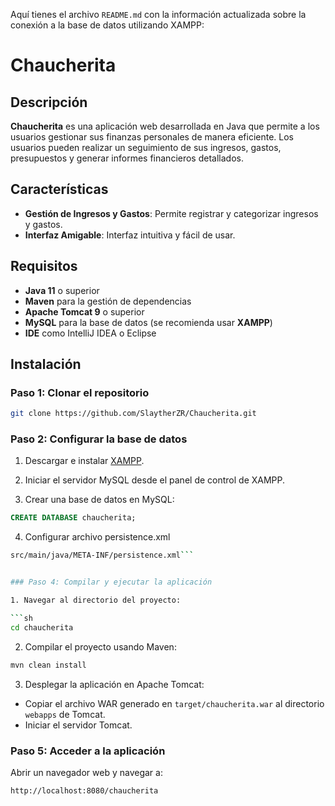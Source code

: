 Aquí tienes el archivo `README.md` con la información actualizada sobre la conexión a la base de datos utilizando XAMPP:

# Chaucherita

## Descripción

**Chaucherita** es una aplicación web desarrollada en Java que permite a los usuarios gestionar sus finanzas personales de manera eficiente. Los usuarios pueden realizar un seguimiento de sus ingresos, gastos, presupuestos y generar informes financieros detallados.

## Características

- **Gestión de Ingresos y Gastos**: Permite registrar y categorizar ingresos y gastos.
- **Interfaz Amigable**: Interfaz intuitiva y fácil de usar.

## Requisitos

- **Java 11** o superior
- **Maven** para la gestión de dependencias
- **Apache Tomcat 9** o superior
- **MySQL** para la base de datos (se recomienda usar **XAMPP**)
- **IDE** como IntelliJ IDEA o Eclipse

## Instalación

### Paso 1: Clonar el repositorio

```sh
git clone https://github.com/SlaytherZR/Chaucherita.git
```

### Paso 2: Configurar la base de datos

1. Descargar e instalar [XAMPP](https://www.apachefriends.org/index.html).

2. Iniciar el servidor MySQL desde el panel de control de XAMPP.

3. Crear una base de datos en MySQL:

```sql
CREATE DATABASE chaucherita;
```

4. Configurar archivo persistence.xml
```sh
src/main/java/META-INF/persistence.xml```


### Paso 4: Compilar y ejecutar la aplicación

1. Navegar al directorio del proyecto:

```sh
cd chaucherita
```

2. Compilar el proyecto usando Maven:

```sh
mvn clean install
```

3. Desplegar la aplicación en Apache Tomcat:

- Copiar el archivo WAR generado en `target/chaucherita.war` al directorio `webapps` de Tomcat.
- Iniciar el servidor Tomcat.

### Paso 5: Acceder a la aplicación

Abrir un navegador web y navegar a:

```
http://localhost:8080/chaucherita
```
